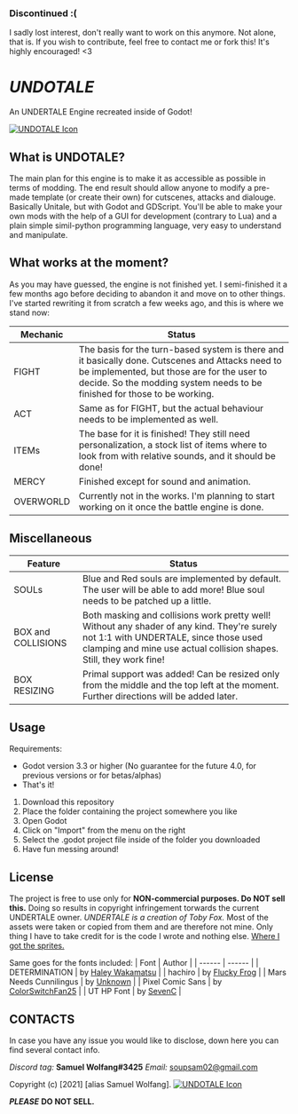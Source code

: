 ### Discontinued :(
I sadly lost interest, don't really want to work on this anymore. Not alone, that is. If you wish to contribute, feel free to contact me or fork this!
It's highly encouraged! <3

# _UNDOTALE_
An UNDERTALE Engine recreated inside of Godot!

[![UNDOTALE Icon](https://i.imgur.com/QO3vGGK.png)](https://i.imgur.com/QO3vGGK.png)

## What is UNDOTALE?
The main plan for this engine is to make it as accessible as possible in terms of modding.
The end result should allow anyone to modify a pre-made template (or create their own) for cutscenes, attacks and dialouge.
Basically Unitale, but with Godot and GDScript. You'll be able to make your own mods with the help of a GUI for development (contrary to Lua) and a plain simple simil-python programming language, very easy to understand and manipulate.

## What works at the moment?
As you may have guessed, the engine is not finished yet.
I semi-finished it a few months ago before deciding to abandon it and move on to other things.
I've started rewriting it from scratch a few weeks ago, and this is where we stand now:

| Mechanic | Status |
| ------ | ------ |
| FIGHT | The basis for the turn-based system is there and it basically done. Cutscenes and Attacks need to be implemented, but those are for the user to decide. So the modding system needs to be finished for those to be working. |
| ACT | Same as for FIGHT, but the actual behaviour needs to be implemented as well. |
| ITEMs | The base for it is finished! They still need personalization, a stock list of items where to look from with relative sounds, and it should be done!|
| MERCY | Finished except for sound and animation. |
| OVERWORLD | Currently not in the works. I'm planning to start working on it once the battle engine is done.|

## Miscellaneous
| Feature | Status |
| ------ | ------ |
| SOULs | Blue and Red souls are implemented by default. The user will be able to add more! Blue soul needs to be patched up a little. |
| BOX and COLLISIONS | Both masking and collisions work pretty well! Without any shader of any kind. They're surely not 1:1 with UNDERTALE, since those used clamping and mine use actual collision shapes. Still, they work fine! |
| BOX RESIZING | Primal support was added! Can be resized only from the middle and the top left at the moment. Further directions will be added later. |

## Usage
Requirements:
- Godot version 3.3 or higher (No guarantee for the future 4.0, for previous versions or for betas/alphas)
- That's it!

1. Download this repository
2. Place the folder containing the project somewhere you like
3. Open Godot
4. Click on "Import" from the menu on the right
5. Select the .godot project file inside of the folder you downloaded
6. Have fun messing around!

## License
The project is free to use only for **NON-commercial purposes. Do NOT sell this.**
Doing so results in copyright infringement torwards the current UNDERTALE owner.
*UNDERTALE is a creation of Toby Fox.*
Most of the assets were taken or copied from them and are therefore not mine.
Only thing I have to take credit for is the code I wrote and nothing else.
[Where I got the sprites.](https://www.spriters-resource.com/pc_computer/undertale/)

Same goes for the fonts included:
| Font | Author |
| ------ | ------ |
| DETERMINATION | by [Haley Wakamatsu](https://www.behance.net/gallery/31268855/Determination-Better-Undertale-Font) |
| hachiro | by [Flucky Frog](https://www.dafont.com/hachicro.font) |
| Mars Needs Cunnilingus | by [Unknown](https://fonts2u.com/mars-needs-cunnilingus.font) |
| Pixel Comic Sans | by [ColorSwitchFan25](https://fontstruct.com/fontstructions/show/1534860/pixel-comic-sans-undertale-sans-font) |
| UT HP Font | by [SevenC](is.gd/uthpfont) |

## CONTACTS
In case you have any issue you would like to disclose, down here you can find several contact info.

_Discord tag:_ **Samuel Wolfang#3425**
_Email:_ [soupsam02@gmail.com](mailto:soupsam02@gmail.com)

Copyright (c) [2021] [alias Samuel Wolfang]. [![UNDOTALE Icon](https://i.imgur.com/DBLxrrj.png)](https://www.youtube.com/channel/UCRzHxOux8-jpVgnPkJVWA-w)

**_PLEASE_** **DO NOT SELL.**
